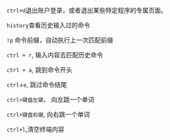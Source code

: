 `ctrl+d`退出账户登录，或者退出某些特定程序的专属页面。

`history`查看历史输入过的命令

`!p` 命令前缀，自动执行上一次匹配前缀

`ctrl + r`, 输入内容去匹配历史命令

`ctrl + a`, 跳到命令开头

`ctrl`+`e`, 跳过命令结尾

`ctrl+键盘左键`， 向左跳一个单词

`ctrl+键盘右键`, 向右跳一个单词

`ctrl+l`,清空终端内容